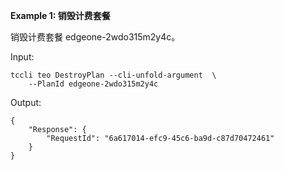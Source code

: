 **Example 1: 销毁计费套餐**

销毁计费套餐 edgeone-2wdo315m2y4c。

Input: 

```
tccli teo DestroyPlan --cli-unfold-argument  \
    --PlanId edgeone-2wdo315m2y4c
```

Output: 
```
{
    "Response": {
        "RequestId": "6a617014-efc9-45c6-ba9d-c87d70472461"
    }
}
```

